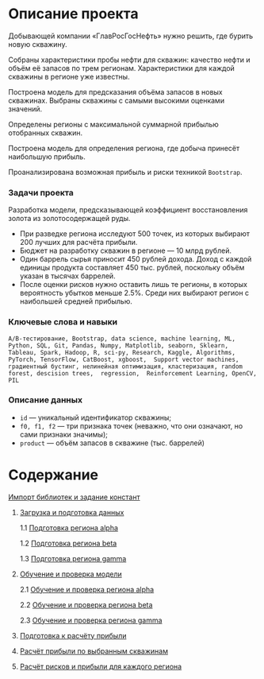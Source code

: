 
# Описание проекта

Добывающей компании «ГлавРосГосНефть» нужно решить, где бурить новую скважину.

Собраны характеристики пробы нефти для скважин: качество нефти и объём её запасов по трем регионам. Характеристики для каждой скважины в регионе уже известны. 

Построена модель для предсказания объёма запасов в новых скважинах.
Выбраны скважины с самыми высокими оценками значений.

Определены регионы с максимальной суммарной прибылью отобранных скважин.

Построена модель для определения региона, где добыча принесёт наибольшую прибыль. 

Проанализирована возможная прибыль и риски техникой `Bootstrap`.

### Задачи проекта
Разработка модели, предсказывающей коэффициент восстановления золота из золотосодержащей руды. 

* При разведке региона исследуют 500 точек, из которых выбирают 200 лучших для расчёта прибыли.
* Бюджет на разработку скважин в регионе — 10 млрд рублей.
* Один баррель сырья приносит 450 рублей дохода. Доход с каждой единицы продукта составляет 450 тыс. рублей, поскольку объём указан в тысячах баррелей.
* После оценки рисков нужно оставить лишь те регионы, в которых вероятность убытков меньше 2.5%. Среди них выбирают регион с наибольшей средней прибылью.

### Ключевые слова и навыки

`A/B-тестирование, Bootstrap, data science, machine learning, ML, Python, SQL, Git, Pandas, Numpy, Matplotlib, seaborn, Sklearn, Tableau, Spark, Hadoop, R, sci-py, Research, Kaggle, Algorithms, PyTorch, TensorFlow, CatBoost, xgboost,  Support vector machines, градиентный бустинг, нелинейная оптимизация, кластеризация, random forest, descision trees,  regression,  Reinforcement Learning, OpenCV, PIL`

### Описание данных

* `id` — уникальный идентификатор скважины;
* `f0, f1, f2` — три признака точек (неважно, что они означают, но сами признаки значимы);
* `product` — объём запасов в скважине (тыс. баррелей)

# Содержание <a name="title"></a>

[Импорт библиотек и задание констант](#import)
1. [Загрузка и подготовка данных](#1)

    1.1 [Подготовка региона alpha](#1.1)
    
    1.2 [Подготовка региона beta](#1.2)
    
    1.3 [Подготовка региона gamma](#1.3)
    
 
2. [Обучение и проверка модели](#2)

    2.1 [Обучение и проверка региона alpha](#2.1)
    
    2.2 [Обучение и проверка региона beta](#2.2)
    
    2.3 [Обучение и проверка региона gamma](#2.3)
    
    
3. [Подготовка к расчёту прибыли](#3)


4. [Расчёт прибыли по выбранным скважинам](#4)


5. [Расчёт рисков и прибыли для каждого региона](#5)
